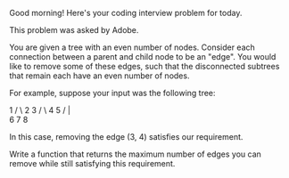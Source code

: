 Good morning! Here's your coding interview problem for today.This problem was asked by Adobe.You are given a tree with an even number of nodes. Consider each connectionbetween a parent and child node to be an "edge". You would like to remove someof these edges, such that the disconnected subtrees that remain each have aneven number of nodes.For example, suppose your input was the following tree:   1  / \  2   3    / \    4   5 / | \6  7  8In this case, removing the edge (3, 4) satisfies our requirement.Write a function that returns the maximum number of edges you can remove whilestill satisfying this requirement.